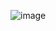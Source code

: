 ![image](https://user-images.githubusercontent.com/95372009/156895637-e2e59f72-ccb9-4757-8224-ee8b80772f95.png)
